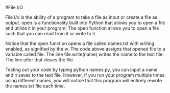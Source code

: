 #File I/O 

File I/o is the ability of a program to take a file as input or create a file as output.
open is a functionality built into Python that allows you to open a file and utilize it in your program. The open function allows you to open a file such that you can read from it or write to it.

Notice that the open function opens a file called names.txt with writing enabled, as signified by the w. The code above assigns that opened file to a variable called file. The line file.write(name) writes the name to the text file. The line after that closes the file.

Testing out your code by typing python names.py, you can input a name and it saves to the text file. However, if you run your program multiple times using different names, you will notice that this program will entirely rewrite the names.txt file each time.
